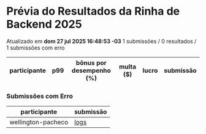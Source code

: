 # Prévia do Resultados da Rinha de Backend 2025
Atualizado em **dom 27 jul 2025 16:48:53 -03**
1 submissões / 0 resultados / 1 submissões com erro


| participante | p99 | bônus por desempenho (%) | multa ($) | lucro | submissão |
| -- | -- | -- | -- | -- | -- |
### Submissões com Erro


| participante | submissão |
| -- | -- |
| wellington-pacheco | [logs](https://github.com/zanfranceschi/rinha-de-backend-2025/tree/main/participantes/wellington-pacheco) |
